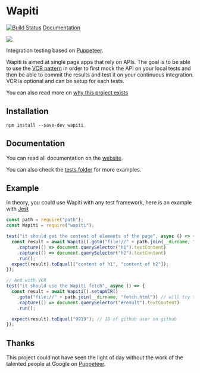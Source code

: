 # Wapiti

[![Build Status](https://travis-ci.org/Fenntasy/Wapiti.svg?branch=master)](https://travis-ci.org/Fenntasy/Wapiti) [Documentation](https://Fenntasy.github.io/Wapiti)

[![](https://fenntasy.github.io/Wapiti/img/wapiti.png)](https://Fenntasy.github.io/Wapiti)

Integration testing based on [Puppeteer](https://github.com/GoogleChrome/puppeteer).

Wapiti is aimed at single page apps that rely on APIs.
The goal is to be able to use the [VCR pattern](https://github.com/vcr/vcr) in order to first mock the API on your local tests and then be able to commit the results and test it on your continuous integration.
VCR is optional and can be setup for each tests.

You can also read more on [why this project exists](https://fenntasy.github.io/Wapiti/docs/why.html)

## Installation

`npm install --save-dev wapiti`

## Documentation

You can read all documentation on the [website](https://Fenntasy.github.io/Wapiti).

You can also check the [tests folder](tests/) for more examples.

## Example

In theory, you could use Wapiti with any test framework, here is an example with [Jest](https://facebook.github.io/jest/)

```javascript
const path = require("path");
const Wapiti = require("wapiti");

test("it should get the content of elements of the page", async () => {
  const result = await Wapiti().goto("file://" + path.join(__dirname, "getH1.html"))
    .capture(() => document.querySelector("h1").textContent)
    .capture(() => document.querySelector("h2").textContent)
    .run();
  expect(result).toEqual(["content of h1", "content of h2"]);
});

// And with VCR
test("it should use the Wapiti fetch", async () => {
  const result = await Wapiti().setupVCR()
    .goto("file://" + path.join(__dirname, "fetch.html")) // will try to fetch "https://api.github.com/users/github"
    .capture(() => document.querySelector("#result").textContent)
    .run();

  expect(result).toEqual("9919"); // ID of github user on github
});
```

## Thanks

This project could not have seen the light of day without the work of the talented people at Google on [Puppeteer](https://github.com/GoogleChrome/puppeteer).
